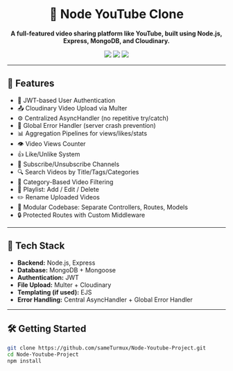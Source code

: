 <h1 align="center">
  🎥 Node YouTube Clone
</h1>

<p align="center">
  <b>A full-featured video sharing platform like YouTube, built using Node.js, Express, MongoDB, and Cloudinary.</b>
</p>

<p align="center">
  <img src="https://img.shields.io/badge/status-active-success.svg" />
  <img src="https://img.shields.io/github/license/sameTurmux/Node-Youtube-Project.svg" />
  <img src="https://img.shields.io/github/last-commit/sameTurmux/Node-Youtube-Project.svg" />
</p>

---

## 🚀 Features

- 🔐 JWT-based User Authentication
- 📤 Cloudinary Video Upload via Multer
- ⚙️ Centralized AsyncHandler (no repetitive try/catch)
- 🧯 Global Error Handler (server crash prevention)
- 📊 Aggregation Pipelines for views/likes/stats
- 👁️ Video Views Counter
- 👍 Like/Unlike System
- 👤 Subscribe/Unsubscribe Channels
- 🔍 Search Videos by Title/Tags/Categories
- 🧾 Category-Based Video Filtering
- 📁 Playlist: Add / Edit / Delete
- ✏️ Rename Uploaded Videos
- 🧭 Modular Codebase: Separate Controllers, Routes, Models
- 🔒 Protected Routes with Custom Middleware

---

## 🧰 Tech Stack

- **Backend:** Node.js, Express
- **Database:** MongoDB + Mongoose
- **Authentication:** JWT
- **File Upload:** Multer + Cloudinary
- **Templating (if used):** EJS
- **Error Handling:** Central AsyncHandler + Global Error Handler

---

## 🛠️ Getting Started

```bash
git clone https://github.com/sameTurmux/Node-Youtube-Project.git
cd Node-Youtube-Project
npm install
